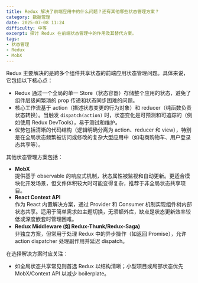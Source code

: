 ```yaml
---
title: Redux 解决了前端应用中的什么问题？还有其他哪些状态管理方案？
category: 数据管理
date: 2025-07-08 11:24
difficulty: 中等
excerpt: 探讨 Redux 在前端状态管理中的作用及其替代方案。
tags:
- 状态管理
- Redux
- MobX
---
```

Redux 主要解决的是跨多个组件共享状态的前端应用状态管理问题。具体来说，它包括以下核心点：  
- Redux 通过一个全局的单一 Store（状态容器）存储整个应用的状态，避免了组件层级间繁琐的 prop 传递和状态同步困难的问题。  
- 核心工作流基于 action（描述状态变更的行为对象）和 reducer（纯函数负责状态转换）。当触发 `dispatch(action)` 时，状态变化是可预测和可追踪的（例如使用 Redux DevTools），易于测试和维护。  
- 优势包括清晰的代码结构（逻辑明确分离为 action、reducer 和 view），特别是在全局状态频繁被访问或修改的复杂大型应用中（如电商购物车、用户登录态共享等）。  

其他状态管理方案包括：  
- **MobX**  
  提供基于 observable 的响应式机制，状态属性被监视和自动更新。更适合模块化开发场景，但文件体积较大时可能变得复杂，推荐于非全局状态共享项目。  
- **React Context API**  
  作为 React 内置解决方案，通过 Provider 和 Consumer 机制实现组件树内部状态共享。适用于简单需求如主题切换，无须额外库，缺点是状态更新效率较低或深度嵌套时管理困难。  
- **Redux Middleware (如 Redux-Thunk/Redux-Saga)**  
  非独立方案，但常用于处理 Redux 中的异步操作（如返回 Promise），允许 action dispatcher 处理副作用并延迟 dispatch。  

在选择解决方案时应关注：  
- 如全局状态共享常见则首选 Redux 以结构清晰；小型项目或局部状态优先 MobX/Context API 以减少 boilerplate。
